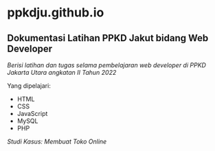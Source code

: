 # ppkdju.github.io
Dokumentasi Latihan PPKD Jakut bidang Web Developer
--
*Berisi latihan dan tugas selama pembelajaran web developer di PPKD Jakarta Utara angkatan II Tahun 2022*

Yang dipelajari:
- HTML
- CSS
- JavaScript
- MySQL
- PHP

*Studi Kasus: Membuat Toko Online*
